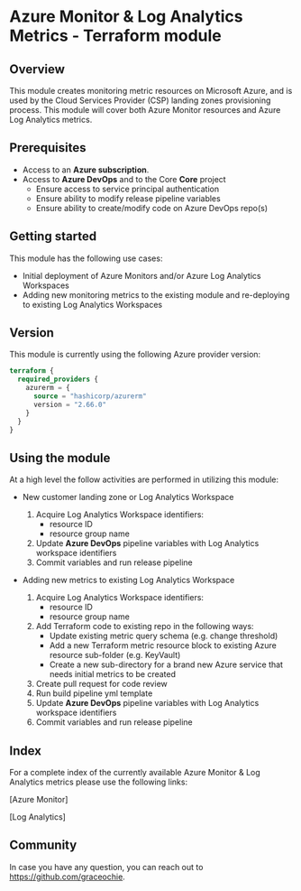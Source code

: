 # Azure Monitor & Log Analytics Metrics - Terraform module

## Overview

This module creates monitoring metric resources on Microsoft Azure, and is used by the Cloud Services Provider (CSP) landing zones provisioning process.  This module will cover both Azure Monitor resources and Azure Log Analytics metrics.

## Prerequisites

- Access to an **Azure subscription**.
- Access to **Azure DevOps** and to the Core **Core** project
  - Ensure access to service principal authentication
  - Ensure ability to modify release pipeline variables
  - Ensure ability to create/modify code on Azure DevOps repo(s)

## Getting started

This module has the following use cases:

- Initial deployment of Azure Monitors and/or Azure Log Analytics Workspaces
- Adding new monitoring metrics to the existing module and re-deploying to existing Log Analytics Workspaces

## Version

This module is currently using the following Azure provider version:


``` terraform
terraform {
  required_providers {
    azurerm = {
      source = "hashicorp/azurerm"
      version = "2.66.0"
    }
  }
}
```


## Using the module

At a high level the follow activities are performed in utilizing this module:

- New customer landing zone or Log Analytics Workspace
  1. Acquire Log Analytics Workspace identifiers:
     - resource ID
     - resource group name
  2. Update **Azure DevOps** pipeline variables with Log Analytics workspace identifiers
  3. Commit variables and run release pipeline

- Adding new metrics to existing Log Analytics Workspace
  1. Acquire Log Analytics Workspace identifiers:
     - resource ID
     - resource group name
  2. Add Terraform code to existing repo in the following ways:
     - Update existing metric query schema (e.g. change threshold)
     - Add a new Terraform metric resource block to existing Azure resource sub-folder (e.g. KeyVault)
     - Create a new sub-directory for a brand new Azure service that needs initial metrics to be created 
  3. Create pull request for code review
  4. Run build pipeline yml template
  5. Update **Azure DevOps** pipeline variables with Log Analytics workspace identifiers
  6. Commit variables and run release pipeline
  



## Index

For a complete index of the currently available Azure Monitor & Log Analytics metrics please use the following links:

[Azure Monitor]

[Log Analytics]


## Community

In case you have any question, you can reach out to <https://github.com/graceochie>.







